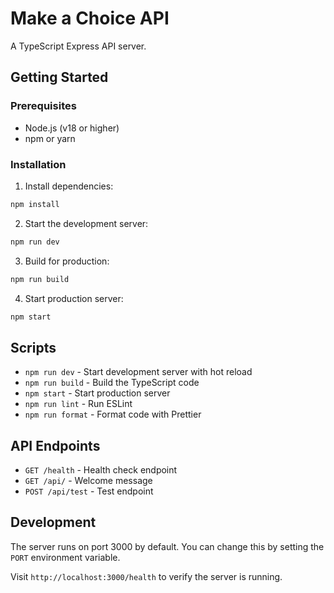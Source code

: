 # Make a Choice API

A TypeScript Express API server.

## Getting Started

### Prerequisites

- Node.js (v18 or higher)
- npm or yarn

### Installation

1. Install dependencies:
```bash
npm install
```

2. Start the development server:
```bash
npm run dev
```

3. Build for production:
```bash
npm run build
```

4. Start production server:
```bash
npm start
```

## Scripts

- `npm run dev` - Start development server with hot reload
- `npm run build` - Build the TypeScript code
- `npm start` - Start production server
- `npm run lint` - Run ESLint
- `npm run format` - Format code with Prettier

## API Endpoints

- `GET /health` - Health check endpoint
- `GET /api/` - Welcome message
- `POST /api/test` - Test endpoint

## Development

The server runs on port 3000 by default. You can change this by setting the `PORT` environment variable.

Visit `http://localhost:3000/health` to verify the server is running.
